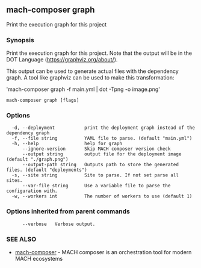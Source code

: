 ## mach-composer graph

Print the execution graph for this project

### Synopsis


Print the execution graph for this project. Note that the output will be in the DOT Language (https://graphviz.org/about/).

This output can be used to generate actual files with the dependency graph. 
A tool like graphviz can be used to make this transformation:
  
  'mach-composer graph -f main.yml | dot -Tpng -o image.png'
	
	

```
mach-composer graph [flags]
```

### Options

```
  -d, --deployment           print the deployment graph instead of the dependency graph
  -f, --file string          YAML file to parse. (default "main.yml")
  -h, --help                 help for graph
      --ignore-version       Skip MACH composer version check
      --output string        output file for the deployment image (default "./graph.png")
      --output-path string   Outputs path to store the generated files. (default "deployments")
  -s, --site string          Site to parse. If not set parse all sites.
      --var-file string      Use a variable file to parse the configuration with.
  -w, --workers int          The number of workers to use (default 1)
```

### Options inherited from parent commands

```
      --verbose   Verbose output.
```

### SEE ALSO

* [mach-composer](mach-composer.md)	 - MACH composer is an orchestration tool for modern MACH ecosystems

